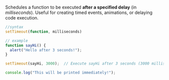  Schedules a function to be executed **after a specified delay** (in *milliseconds*). Useful for creating timed events, animations, or delaying code execution.
 
```js
//syntax
setTimeout(function, milliseconds)

// example
function sayHi() {
  alert("Hello after 3 seconds!");
}

setTimeout(sayHi, 3000);  // Execute sayHi after 3 seconds (3000 milliseconds)

console.log("This will be printed immediately!");


```
